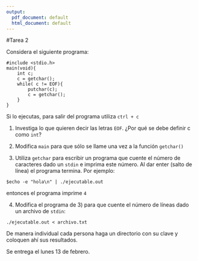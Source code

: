 ```yaml
---
output:
  pdf_document: default
  html_document: default
---
```

#Tarea 2

Considera el siguiente programa:

```
#include <stdio.h>
main(void){
    int c;
    c = getchar();
    while( c != EOF){
        putchar(c);
        c = getchar();   
    } 
}
```

Si lo ejecutas, para salir del programa utiliza `ctrl + c`

1) Investiga lo que quieren decir las letras `EOF`. ¿Por qué se debe definir c como `int`?

2) Modifica `main` para que sólo se llame una vez a la función `getchar()`

3) Utiliza `getchar` para escribir un programa que cuente el número de caracteres dado un `stdin` e imprima este número. Al dar enter (salto de línea) el programa termina. Por ejemplo:

```
$echo -e "hola\n" | ./ejecutable.out
```

entonces el programa imprime `4`

4) Modifica el programa de 3) para que cuente el número de líneas dado un archivo de `stdin`:

```
./ejecutable.out < archivo.txt
```

De manera individual cada persona haga un directorio con su clave y coloquen ahí sus resultados.

Se entrega el lunes 13 de febrero.
